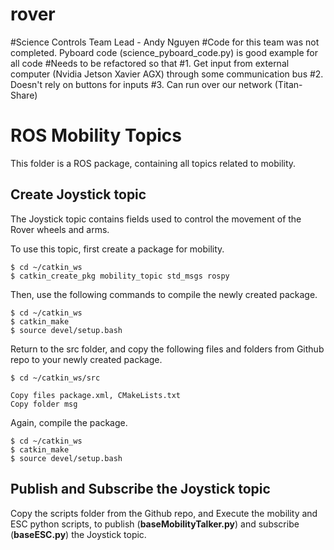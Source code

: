 
# rover
#Science Controls Team Lead - Andy Nguyen
#Code for this team was not completed. Pyboard code (science_pyboard_code.py) is good example for all code
#Needs to be refactored so that
#1. Get input from external computer (Nvidia Jetson Xavier AGX) through some communication bus
#2. Doesn't rely on buttons for inputs
#3. Can run over our network (Titan-Share)



# ROS Mobility Topics

This folder is a ROS package, containing all topics related to mobility.

## Create Joystick topic

The Joystick topic contains fields used to control the movement of the Rover wheels and arms.

To use this topic, first create a package for mobility.

```
$ cd ~/catkin_ws
$ catkin_create_pkg mobility_topic std_msgs rospy
```

Then, use the following commands to compile the newly created package.

```
$ cd ~/catkin_ws
$ catkin_make
$ source devel/setup.bash
```

Return to the src folder, and copy the following files and folders from Github repo to your newly created package.

```
$ cd ~/catkin_ws/src

Copy files package.xml, CMakeLists.txt
Copy folder msg
```
 
Again, compile the package.

```
$ cd ~/catkin_ws
$ catkin_make
$ source devel/setup.bash
```

## Publish and Subscribe the Joystick topic

Copy the scripts folder from the Github repo, and Execute the mobility and ESC python scripts, to publish (<b>baseMobilityTalker.py</b>) and subscribe (<b>baseESC.py</b>) the Joystick topic.
